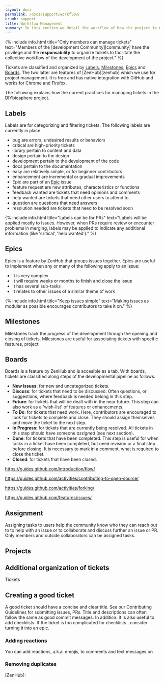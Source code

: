 ```yaml
---
layout: docs
permalink: /docs/support/workflow/
crumb: support
title: Workflow Management
summary: In this section we detail the workflow of how the project is managed, specifically Issues and Pull Requests (PR), collectively refered to here as Tickets
---
```


{% include info.html title="Only members can manage tickets" text="Members of the [development Community][community] have the privilege and the **responsability** to organize tickets to facilitate the collective workflow of the development of the project." %}

Tickets are classified and organized by [Labels](#labels), [Milestones](#milestones), [Epics](#epics) and [Boards](#boards). The two latter are features of [ZenHub][zenhub] which we use for project management. It is free and has native integration with GitHub and works for Chrome and Firefox.

The following explains how the current practices for managing tickets in the DIYbiosphere project.

## Labels
Labels are for categorizing and filtering tickets. The following labels are currently in place:
- <a class="ui orange tiny label">bug</a> are errors, undesired results or behaviors
- <a class="ui red tiny label">critical</a> are high-priority tickets
- <a class="ui violet tiny label">library</a> pertain to content and data
- <a class="ui brown tiny label">design</a> pertain to the design
- <a class="ui blue tiny label">development</a> pertain to the development of the code
- <a class="ui green tiny label">docs</a> pertain to the documentation
- <a class="ui yellow tiny label">easy</a> are relatively simple, or for beginner contributors
- <a class="ui purple tiny label">enhancement</a> are incremental or gradual improvements
- <a class="ui basic tiny label">Epic</a> are part of an [Epic](#epics) issue
- <a class="ui pink tiny label">feature request</a> are new attributes, characteristics or functions
- <a class="ui olive tiny label">feedback wanted</a> are tickets that need opinions and comments
- <a class="ui teal tiny label">help wanted</a> are tickets that need other users to attend to
- <a class="ui grey tiny label">question</a> are questions that need answers
- <a class="ui black tiny label">resolution needed</a> are tickets that need to be resolved soon

{% include info.html title="Labels can be for PRs" text="Labels will be applied mostly to Issues. However, when PRs require review or encounter problems in merging, labels may be applied to indicate any additional information (like 'critical', 'help wanted')." %}


## Epics
Epics is a feature by ZenHub that groups issues together. Epics are useful to implement when any or many of the following apply to an issue:

- It is very complex
- It will require weeks or months to finish and close the issue
- It has several sub-tasks
- It relates to other issues of a similar theme of work


{% include info.html title="Keep issues simple" text="Making issues as modular as possible encourages contributors to take it on." %}

## Milestones
Milestones track the progress of the development through the opening and closing of tickets. Milestones are useful for associating tickets with specific features, project


## Boards
Boards is a feature by ZenHub and is accesible as a tab. With boards, tickets are classified along steps of the developmental pipeline as follows:

- **New issues**: for new and uncategorized tickets.
- **Discuss**: for tickets that need to be discussed. Often questions, or suggestions, where feedback is needed belong in this step.
- **Future**: for tickets that will be dealt with in the near future. This step can also work as a 'wish-list' of features or enhancements.
- **To Do**: for tickets that need work. Here, contributors are encouraged to look for tickets to complete and close. They should assign themselves and move the ticket to the next step.
- **In Progress**: for tickets that are currently being resolved. All tickets in this step should have someone _assigned_ (see next section).
- **Done**: for tickets that have been completed. This step is useful for when tasks in a ticket have been completed, but need revision or a final step before closing. It is necessary to mark in a comment, what is required to close the ticket.
- **Closed**: for tickets that have been closed.

https://guides.github.com/introduction/flow/

https://guides.github.com/activities/contributing-to-open-source/

https://guides.github.com/activities/forking/

https://guides.github.com/features/issues/

## Assignment
Assigning tasks to users help the community know who they can reach out to to help with an issue or to collaborate and discuss further an issue or PR. Only members and outside collaborators can be assigned tasks.

## Projects

## Additional organization of tickets
Tickets


## Creating a good ticket
A good ticket should have a concise and clear title.
See our Contributing Guidelines for submitting issues, PRs. Title and descriptions can often follow the same as good commit messages.
In addition. It is also useful to add checklists. If the ticket is too complicated for checklists.. consider turning it into an epic.



### Adding reactions
You can add reactions, a.k.a. emojis, to comments and text messages on


### Removing duplicates

[ZenHub]:
